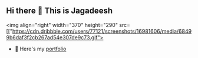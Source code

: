 ## Hi there 👋 This is Jagadeesh

<img align="right" width="370" height="290" src=[["https://cdn.dribbble.com/users/77121/screenshots/16981606/media/68499b6daf3f2cb267ad54e307de9c73.gif">
 - 🔭 Here's my [portfolio](https://jagadeesh12.my.canva.site/)  

<!--
**jagadeesh-d12/jagadeesh-d12** is a ✨ _special_ ✨ repository because its `README.md` (this file) appears on your GitHub profile.

Here are some ideas to get you started:

- 🔭 I’m currently working on ...
- 🌱 I’m currently learning ...
- 👯 I’m looking to collaborate on ...
- 🤔 I’m looking for help with ...
- 💬 Ask me about ...
- 📫 How to reach me: ...
- 😄 Pronouns: ...
- ⚡ Fun fact: ...
-->
